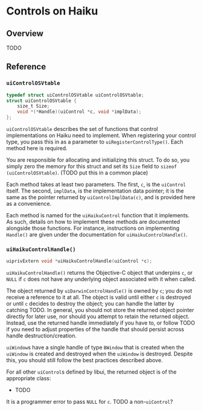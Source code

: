<!-- 10 june 2019 -->

# Controls on Haiku

## Overview

TODO

## Reference

### `uiControlOSVtable`

```objective-c
typedef struct uiControlOSVtable uiControlOSVtable;
struct uiControlOSVtable {
	size_t Size;
	void *(*Handle)(uiControl *c, void *implData);
};
```

`uiControlOSVtable` describes the set of functions that control implementations on Haiku need to implement. When registering your control type, you pass this in as a parameter to `uiRegisterControlType()`. Each method here is required.

You are responsible for allocating and initializing this struct. To do so, you simply zero the memory for this struct and set its `Size` field to `sizeof (uiControlOSVtable)`. (TODO put this in a common place)

Each method takes at least two parameters. The first, `c`, is the `uiControl` itself. The second, `implData`, is the implementation data pointer; it is the same as the pointer returned by `uiControlImplData(c)`, and is provided here as a convenience.

Each method is named for the `uiHaikuControl` function that it implements. As such, details on how to implement these methods are documented alongside those functions. For instance, instructions on implementing `Handle()` are given under the documentation for `uiHaikuControlHandle()`.

### `uiHaikuControlHandle()`

```objective-c
uiprivExtern void *uiHaikuControlHandle(uiControl *c);
```

`uiHaikuControlHandle()` returns the Objective-C object that underpins `c`, or `NULL` if `c` does not have any underlying object associated with it when called.

The object returned by `uiDarwinControlHandle()` is owned by `c`; you do not receive a reference to it at all. The object is valid until either `c` is destroyed or until `c` decides to destroy the object; you can handle the latter by catching TODO. In general, you should not store the returned object pointer directly for later use, nor should you attempt to retain the returned object. Instead, use the returned handle immediately if you have to, or follow TODO if you need to adjust properties of the handle that should persist across handle destruction/creation.

`uiWindow`s have a single handle of type `BWindow` that is created when the `uiWindow` is created and destroyed when the `uiWindow` is destroyed. Despite this, you should still follow the best practices described above.

For all other `uiControl`s defined by libui, the returned object is of the appropriate class:

* TODO

It is a programmer error to pass `NULL` for `c`. TODO a non-`uiControl`?
